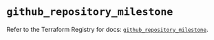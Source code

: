 # `github_repository_milestone`

Refer to the Terraform Registry for docs: [`github_repository_milestone`](https://registry.terraform.io/providers/integrations/github/6.0.1/docs/resources/repository_milestone).
